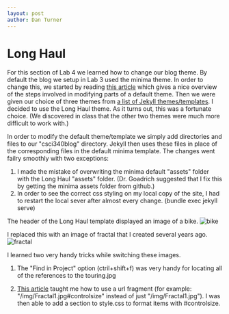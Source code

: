 ```yaml
---
layout: post
author: Dan Turner
---
```

# Long Haul

For this section of Lab 4 we learned how to change our blog theme. By default the blog we setup in Lab 3 used the minima theme. In order to change this, we started by reading [this article](https://jekyllrb.com/docs/themes/#overriding-theme-defaults) which gives a nice overview of the steps involved in modifying parts of a default theme. Then we were given our choice of three themes from [a list of Jekyll themes/templates](https://www.wowthemes.net/jekyll-themes-templates/). I decided to use the Long Haul theme. As it turns out, this was a fortunate choice. (We discovered in class that the other two themes were much more difficult to work with.)

In order to modify the default theme/template we simply add directories and files to our "csci340blog" directory. Jekyll then uses these files in place of the corresponding files in the default minima template. The changes went failry smoothly with two exceptions:
1. I made the mistake of overwriting the minima default "assets" folder with the Long Haul "assets" folder. (Dr. Goadrich suggested that I fix this by getting the minima assets folder from github.)
2. In order to see the correct css styling on my local copy of the site, I had to restart the local sever after almost every change.  (bundle exec jekyll serve)

The header of the Long Haul template displayed an image of a bike.
![bike](../../../assets/img/touring.jpg#controlsize)

I replaced this with an image of fractal that I created several years ago.
![fractal](../../../assets/img/Fractal1.jpg#controlsize)

I learned two very handy tricks while switching these images.
1. The "Find in Project" option (ctril+shift+f) was very handy for locating all of the references to the touring.jpg

2. [This article](https://www.xaprb.com/blog/how-to-style-images-with-markdown/) taught me how to use a url fragment (for example: "/img/Fractal1.jpg#controlsize" instead of just "/img/Fractal1.jpg"). I was then able to add a section to style.css to format items with #controlsize.
